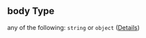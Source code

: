 ## body Type

any of the following: `string` or `object` ([Details](schema-defs-requestexpect-properties-body.md))
